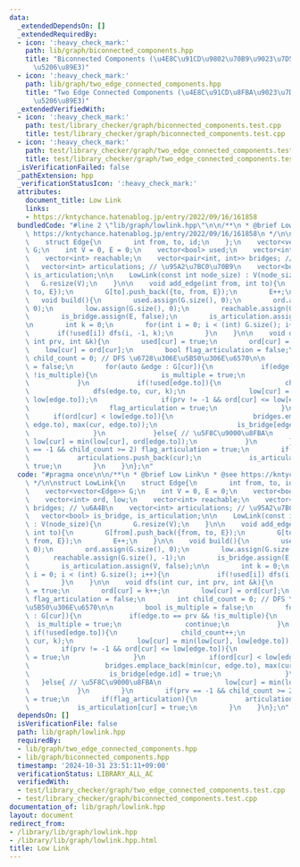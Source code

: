 ```yaml
---
data:
  _extendedDependsOn: []
  _extendedRequiredBy:
  - icon: ':heavy_check_mark:'
    path: lib/graph/biconnected_components.hpp
    title: "Biconnected Components (\u4E8C\u91CD\u9802\u70B9\u9023\u7D50\u6210\u5206\
      \u5206\u89E3)"
  - icon: ':heavy_check_mark:'
    path: lib/graph/two_edge_connected_components.hpp
    title: "Two Edge Connected Components (\u4E8C\u91CD\u8FBA\u9023\u7D50\u6210\u5206\
      \u5206\u89E3)"
  _extendedVerifiedWith:
  - icon: ':heavy_check_mark:'
    path: test/library_checker/graph/biconnected_components.test.cpp
    title: test/library_checker/graph/biconnected_components.test.cpp
  - icon: ':heavy_check_mark:'
    path: test/library_checker/graph/two_edge_connected_components.test.cpp
    title: test/library_checker/graph/two_edge_connected_components.test.cpp
  _isVerificationFailed: false
  _pathExtension: hpp
  _verificationStatusIcon: ':heavy_check_mark:'
  attributes:
    document_title: Low Link
    links:
    - https://kntychance.hatenablog.jp/entry/2022/09/16/161858
  bundledCode: "#line 2 \"lib/graph/lowlink.hpp\"\n\n/**\n * @brief Low Link\n * @see\
    \ https://kntychance.hatenablog.jp/entry/2022/09/16/161858\n */\n\nstruct LowLink{\n\
    \    struct Edge{\n        int from, to, id;\n    };\n    vector<vector<Edge>>\
    \ G;\n    int V = 0, E = 0;\n    vector<bool> used;\n    vector<int> ord, low;\n\
    \    vector<int> reachable;\n    vector<pair<int, int>> bridges; // \u6A4B\n \
    \   vector<int> articulations; // \u95A2\u7BC0\u70B9\n    vector<bool> is_bridge,\
    \ is_articulation;\n\n    LowLink(const int node_size) : V(node_size){\n     \
    \   G.resize(V);\n    }\n\n    void add_edge(int from, int to){\n        G[from].push_back({from,\
    \ to, E});\n        G[to].push_back({to, from, E});\n        E++;\n    }\n\n \
    \   void build(){\n        used.assign(G.size(), 0);\n        ord.assign(G.size(),\
    \ 0);\n        low.assign(G.size(), 0);\n        reachable.assign(G.size(), -1);\n\
    \        is_bridge.assign(E, false);\n        is_articulation.assign(V, false);\n\
    \n        int k = 0;\n        for(int i = 0; i < (int) G.size(); i++){\n     \
    \       if(!used[i]) dfs(i, -1, k);\n        }\n    }\n\n    void dfs(int cur,\
    \ int prv, int &k){\n        used[cur] = true;\n        ord[cur] = k++;\n    \
    \    low[cur] = ord[cur];\n        bool flag_articulation = false;\n        int\
    \ child_count = 0; // DFS \u6728\u306E\u5B50\u306E\u6570\n\n        bool is_multiple\
    \ = false;\n        for(auto &edge : G[cur]){\n            if(edge.to == prv &&\
    \ !is_multiple){\n                is_multiple = true;\n                continue;\n\
    \            }\n            if(!used[edge.to]){\n                child_count++;\n\
    \                dfs(edge.to, cur, k);\n                low[cur] = min(low[cur],\
    \ low[edge.to]);\n                if(prv != -1 && ord[cur] <= low[edge.to]){\n\
    \                    flag_articulation = true;\n                }\n          \
    \      if(ord[cur] < low[edge.to]){\n                    bridges.emplace_back(min(cur,\
    \ edge.to), max(cur, edge.to));\n                    is_bridge[edge.id] = true;\n\
    \                }\n            }else{ // \u5F8C\u9000\u8FBA\n               \
    \ low[cur] = min(low[cur], ord[edge.to]);\n            }\n        }\n        if(prv\
    \ == -1 && child_count >= 2) flag_articulation = true;\n        if(flag_articulation){\n\
    \            articulations.push_back(cur);\n            is_articulation[cur] =\
    \ true;\n        }\n    }\n};\n"
  code: "#pragma once\n\n/**\n * @brief Low Link\n * @see https://kntychance.hatenablog.jp/entry/2022/09/16/161858\n\
    \ */\n\nstruct LowLink{\n    struct Edge{\n        int from, to, id;\n    };\n\
    \    vector<vector<Edge>> G;\n    int V = 0, E = 0;\n    vector<bool> used;\n\
    \    vector<int> ord, low;\n    vector<int> reachable;\n    vector<pair<int, int>>\
    \ bridges; // \u6A4B\n    vector<int> articulations; // \u95A2\u7BC0\u70B9\n \
    \   vector<bool> is_bridge, is_articulation;\n\n    LowLink(const int node_size)\
    \ : V(node_size){\n        G.resize(V);\n    }\n\n    void add_edge(int from,\
    \ int to){\n        G[from].push_back({from, to, E});\n        G[to].push_back({to,\
    \ from, E});\n        E++;\n    }\n\n    void build(){\n        used.assign(G.size(),\
    \ 0);\n        ord.assign(G.size(), 0);\n        low.assign(G.size(), 0);\n  \
    \      reachable.assign(G.size(), -1);\n        is_bridge.assign(E, false);\n\
    \        is_articulation.assign(V, false);\n\n        int k = 0;\n        for(int\
    \ i = 0; i < (int) G.size(); i++){\n            if(!used[i]) dfs(i, -1, k);\n\
    \        }\n    }\n\n    void dfs(int cur, int prv, int &k){\n        used[cur]\
    \ = true;\n        ord[cur] = k++;\n        low[cur] = ord[cur];\n        bool\
    \ flag_articulation = false;\n        int child_count = 0; // DFS \u6728\u306E\
    \u5B50\u306E\u6570\n\n        bool is_multiple = false;\n        for(auto &edge\
    \ : G[cur]){\n            if(edge.to == prv && !is_multiple){\n              \
    \  is_multiple = true;\n                continue;\n            }\n           \
    \ if(!used[edge.to]){\n                child_count++;\n                dfs(edge.to,\
    \ cur, k);\n                low[cur] = min(low[cur], low[edge.to]);\n        \
    \        if(prv != -1 && ord[cur] <= low[edge.to]){\n                    flag_articulation\
    \ = true;\n                }\n                if(ord[cur] < low[edge.to]){\n \
    \                   bridges.emplace_back(min(cur, edge.to), max(cur, edge.to));\n\
    \                    is_bridge[edge.id] = true;\n                }\n         \
    \   }else{ // \u5F8C\u9000\u8FBA\n                low[cur] = min(low[cur], ord[edge.to]);\n\
    \            }\n        }\n        if(prv == -1 && child_count >= 2) flag_articulation\
    \ = true;\n        if(flag_articulation){\n            articulations.push_back(cur);\n\
    \            is_articulation[cur] = true;\n        }\n    }\n};\n"
  dependsOn: []
  isVerificationFile: false
  path: lib/graph/lowlink.hpp
  requiredBy:
  - lib/graph/two_edge_connected_components.hpp
  - lib/graph/biconnected_components.hpp
  timestamp: '2024-10-31 23:51:11+09:00'
  verificationStatus: LIBRARY_ALL_AC
  verifiedWith:
  - test/library_checker/graph/two_edge_connected_components.test.cpp
  - test/library_checker/graph/biconnected_components.test.cpp
documentation_of: lib/graph/lowlink.hpp
layout: document
redirect_from:
- /library/lib/graph/lowlink.hpp
- /library/lib/graph/lowlink.hpp.html
title: Low Link
---
```

